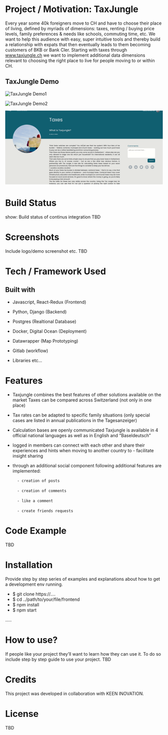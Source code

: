 # Project / Motivation: TaxJungle
Every year some 40k foreigners move to CH and have to choose their place of living, defined by myriads of dimensions: taxes, renting / buying price levels, family preferences & needs like schools, commuting time, etc. We want to help this audience with easy, super intuitive tools and thereby build a relationship with expats that then eventually leads to them becoming customers of BKB or Bank Cler. Starting with taxes through www.taxjungle.ch we want to implement additional data dimensions relevant to choosing the right place to live for people moving to or within CH.

## TaxJungle Demo
 
![TaxJungle Demo1](demo/Peek1.gif)

![TaxJungle Demo2](demo/Peek4.gif)

![Taxjungle Demo3](demo/Peek3.gif)



# Build Status
show: Build status of continus integration TBD

# Screenshots
Include logo/demo screenshot etc. TBD

# Tech / Framework Used

## Built with

* Javascript, React-Redux (Frontend)

* Python, Django (Backend)

* Postgres (Realtional Database)

* Docker, Digital Ocean (Deployment)

* Datawrapper (Map Prototyping)

* Gitlab (workflow)

* Libraries etc...

# Features
- Taxjungle combines the best features of other solutions available on the market
Taxes can be compared across Switzerland (not only in one place)

- Tax rates can be adapted to specific family situations (only special cases are listed in annual publications in the Tagesanzeiger)

- Calculation bases are openly communicated
Taxjungle is available in 4 official national languages as well as in English and “Baseldeutsch”

- logged in members can connect with each other and share their experiences and hints when moving to another country to - facilitate insight sharing 

- through an additional social component following additional features are implemented: 

        - creation of posts

        - creation of comments

        - like a comment 

        - create friends requests


# Code Example
TBD

# Installation
Provide step by step series of examples and explanations about how to get a development env running.

- $ git clone https://....
- $ cd ../path/to/your/file/frontend
- $ npm install
- $ npm start

.....

# How to use?
If people like your project they’ll want to learn how they can use it. To do so include step by step guide to use your project. TBD

# Credits
This project was developed in collaboration with KEEN INOVATION.

# License
TBD